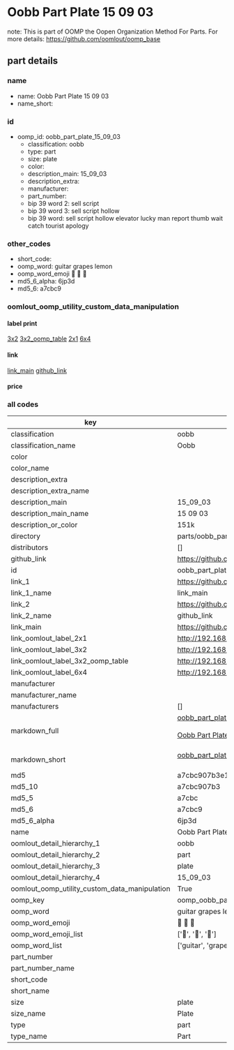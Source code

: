 # Oobb Part Plate 15 09 03  

note: This is part of OOMP the Oopen Organization Method For Parts. For more details: https://github.com/oomlout/oomp_base

##  part details





### name
* name: Oobb Part Plate 15 09 03
* name_short: 
### id
* oomp_id: oobb_part_plate_15_09_03
  * classification: oobb
  * type: part
  * size: plate
  * color: 
  * description_main: 15_09_03
  * description_extra: 
  * manufacturer: 
  * part_number: 
  * bip 39 word 2: sell script
  * bip 39 word 3: sell script hollow
  * bip 39 word: sell script hollow elevator lucky man report thumb wait catch tourist apology

### other_codes
* short_code: 
* oomp_word: guitar grapes lemon
* oomp_word_emoji :guitar: :grapes: :lemon:
* md5_6_alpha: 6jp3d
* md5_6: a7cbc9






### oomlout_oomp_utility_custom_data_manipulation
#### label print
[3x2](http://192.168.1.245:1112/?label=oomp%206jp3d)
[3x2_oomp_table](http://192.168.1.107:1112/?label=oomp%206jp3d)
[2x1](http://192.168.1.242:1112/?label=oomp%206jp3d)
[6x4](http://192.168.1.55:1112/?label=oomp%206jp3d)    

#### link

[link_main](https://github.com/oomlout/oomlout_oomp_current_version_messy/tree/main/parts/oobb_part_plate_15_09_03) [github_link](https://github.com/oomlout/oomlout_oomp_part_src/tree/main/parts/oobb_part_plate_15_09_03)                             

#### price







### all codes 
| key | value |  
| --- | --- |  
| classification | oobb |  
| classification_name | Oobb |  
| color |  |  
| color_name |  |  
| description_extra |  |  
| description_extra_name |  |  
| description_main | 15_09_03 |  
| description_main_name | 15 09 03 |  
| description_or_color | 151k |  
| directory | parts/oobb_part_plate_15_09_03 |  
| distributors | [] |  
| github_link | https://github.com/oomlout/oomlout_oomp_part_src/tree/main/parts/oobb_part_plate_15_09_03 |  
| id | oobb_part_plate_15_09_03 |  
| link_1 | https://github.com/oomlout/oomlout_oomp_current_version_messy/tree/main/parts/oobb_part_plate_15_09_03 |  
| link_1_name | link_main |  
| link_2 | https://github.com/oomlout/oomlout_oomp_part_src/tree/main/parts/oobb_part_plate_15_09_03 |  
| link_2_name | github_link |  
| link_main | https://github.com/oomlout/oomlout_oomp_current_version_messy/tree/main/parts/oobb_part_plate_15_09_03 |  
| link_oomlout_label_2x1 | http://192.168.1.242:1112/?label=oomp%206jp3d |  
| link_oomlout_label_3x2 | http://192.168.1.245:1112/?label=oomp%206jp3d |  
| link_oomlout_label_3x2_oomp_table | http://192.168.1.107:1112/?label=oomp%206jp3d |  
| link_oomlout_label_6x4 | http://192.168.1.55:1112/?label=oomp%206jp3d |  
| manufacturer |  |  
| manufacturer_name |  |  
| manufacturers | [] |  
| markdown_full | [oobb_part_plate_15_09_03](https://github.com/oomlout/oomlout_oomp_current_version_messy/tree/main/parts/oobb_part_plate_15_09_03)<br>[](https://github.com/oomlout/oomlout_oomp_current_version_messy/tree/main/parts/oobb_part_plate_15_09_03)<br>[Oobb Part Plate 15 09 03](https://github.com/oomlout/oomlout_oomp_current_version_messy/tree/main/parts/oobb_part_plate_15_09_03)<br><br> |  
| markdown_short | [oobb_part_plate_15_09_03](https://github.com/oomlout/oomlout_oomp_current_version_messy/tree/main/parts/oobb_part_plate_15_09_03)<br><br> |  
| md5 | a7cbc907b3e176de1b42547ed9f06e1b |  
| md5_10 | a7cbc907b3 |  
| md5_5 | a7cbc |  
| md5_6 | a7cbc9 |  
| md5_6_alpha | 6jp3d |  
| name | Oobb Part Plate 15 09 03 |  
| oomlout_detail_hierarchy_1 | oobb |  
| oomlout_detail_hierarchy_2 | part |  
| oomlout_detail_hierarchy_3 | plate |  
| oomlout_detail_hierarchy_4 | 15_09_03 |  
| oomlout_oomp_utility_custom_data_manipulation | True |  
| oomp_key | oomp_oobb_part_plate_15_09_03 |  
| oomp_word | guitar grapes lemon |  
| oomp_word_emoji | :guitar: :grapes: :lemon: |  
| oomp_word_emoji_list | [':guitar:', ':grapes:', ':lemon:'] |  
| oomp_word_list | ['guitar', 'grapes', 'lemon'] |  
| part_number |  |  
| part_number_name |  |  
| short_code |  |  
| short_name |  |  
| size | plate |  
| size_name | Plate |  
| type | part |  
| type_name | Part |  
